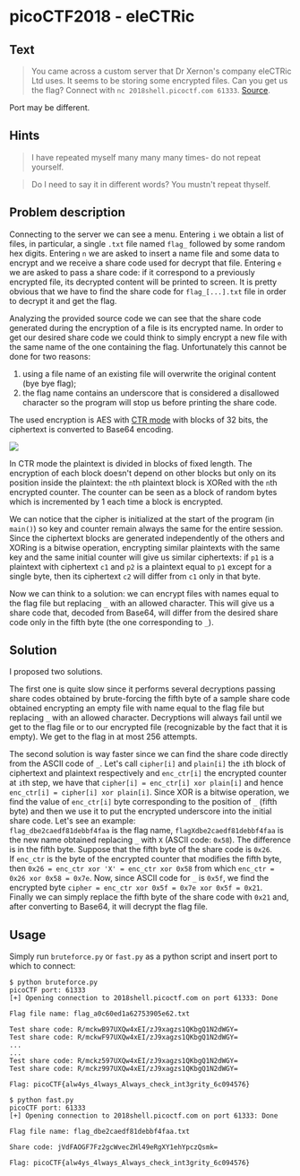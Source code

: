 # picoCTF2018 - eleCTRic
## Text
> You came across a custom server that Dr Xernon's company eleCTRic Ltd uses. It seems to be storing some encrypted files. Can you get us the flag? Connect with `nc 2018shell.picoctf.com 61333`. [Source](https://github.com/PrinceOfBorgo/picoCTF2018-eleCTRic/blob/master/eleCTRic.py).

Port may be different.

## Hints
> I have repeated myself many many many times- do not repeat yourself.

> Do I need to say it in different words? You mustn't repeat thyself.

## Problem description
Connecting to the server we can see a menu. Entering `i` we obtain a list of files, in particular, a single `.txt` file named `flag_` followed by some random hex digits. Entering `n` we are asked to insert a name file and some data to encrypt and we receive a share code used for decrypt that file. Entering `e` we are asked to pass a share code: if it correspond to a previously encrypted file, its decrypted content will be printed to screen. It is pretty obvious that we have to find the share code for `flag_[...].txt` file in order to decrypt it and get the flag.

Analyzing the provided source code we can see that the share code generated during the encryption of a file is its encrypted name. In order to get our desired share code we could think to simply encrypt a new file with the same name of the one containing the flag. Unfortunately this cannot be done for two reasons:
1. using a file name of an existing file will overwrite the original content (bye bye flag);
2. the flag name contains an underscore that is considered a disallowed character so the program will stop us before printing the share code.

The used encryption is AES with [CTR mode](https://en.wikipedia.org/wiki/Block_cipher_mode_of_operation#Counter_(CTR)) with blocks of 32 bits, the ciphertext is converted to Base64 encoding.

![](https://upload.wikimedia.org/wikipedia/commons/3/3f/Ctr_encryption.png)

In CTR mode the plaintext is divided in blocks of fixed length. The encryption of each block doesn't depend on other blocks but only on its position inside the plaintext: the `n`th plaintext block is XORed with the `n`th encrypted counter. The counter can be seen as a block of random bytes which is incremented by 1 each time a block is encrypted.

We can notice that the cipher is initialized at the start of the program (in `main()`) so key and counter remain always the same for the entire session.
Since the ciphertext blocks are generated independently of the others and XORing is a bitwise operation, encrypting similar plaintexts with the same key and the same initial counter will give us similar ciphertexts: if `p1` is a plaintext with ciphertext `c1` and `p2` is a plaintext equal to `p1` except for a single byte, then its ciphertext `c2` will differ from `c1` only in that byte.

Now we can think to a solution: we can encrypt files with names equal to the flag file but replacing `_` with an allowed character. This will give us a share code that, decoded from Base64, will differ from the desired share code only in the fifth byte (the one corresponding to `_`).

## Solution
I proposed two solutions.

The first one is quite slow since it performs several decryptions passing share codes obtained by brute-forcing the fifth byte of a sample share code obtained encrypting an empty file with name equal to the flag file but replacing `_` with an allowed character. Decryptions will always fail until we get to the flag file or to our encrypted file (recognizable by the fact that it is empty). We get to the flag in at most 256 attempts.

The second solution is way faster since we can find the share code directly from the ASCII code of `_`.
Let's call `cipher[i]` and `plain[i]` the `i`th block of ciphertext and plaintext respectively and `enc_ctr[i]` the encrypted counter at `i`th step, we have that `cipher[i] = enc_ctr[i] xor plain[i]` and hence `enc_ctr[i] = cipher[i] xor plain[i]`. Since XOR is a bitwise operation, we find the value of `enc_ctr[i]` byte corresponding to the position of `_` (fifth byte) and then we use it to put the encrypted underscore into the initial share code. Let's see an example:  
`flag_dbe2caedf81debbf4faa` is the flag name, `flagXdbe2caedf81debbf4faa` is the new name obtained replacing `_` with `X` (ASCII code: `0x58`). The difference is in the fifth byte. Suppose that the fifth byte of the share code is `0x26`.  
If `enc_ctr` is the byte of the encrypted counter that modifies the fifth byte, then `0x26 = enc_ctr xor 'X' = enc_ctr xor 0x58` from which `enc_ctr = 0x26 xor 0x58 = 0x7e`. Now, since ASCII code for `_` is `0x5f`, we find the encrypted byte `cipher = enc_ctr xor 0x5f = 0x7e xor 0x5f = 0x21`.  
Finally we can simply replace the fifth byte of the share code with `0x21` and, after converting to Base64, it will decrypt the flag file.

## Usage
Simply run `bruteforce.py` or `fast.py` as a python script and insert port to which to connect:
```
$ python bruteforce.py
picoCTF port: 61333
[+] Opening connection to 2018shell.picoctf.com on port 61333: Done

Flag file name: flag_a0c60ed1a62753905e62.txt

Test share code: R/mckwB97UXQw4xEI/zJ9xagzs1QKbgQ1N2dWGY=
Test share code: R/mckwF97UXQw4xEI/zJ9xagzs1QKbgQ1N2dWGY=
...
...
Test share code: R/mckz597UXQw4xEI/zJ9xagzs1QKbgQ1N2dWGY=
Test share code: R/mckz997UXQw4xEI/zJ9xagzs1QKbgQ1N2dWGY=

Flag: picoCTF{alw4ys_4lways_Always_check_int3grity_6c094576}
```

```
$ python fast.py
picoCTF port: 61333
[+] Opening connection to 2018shell.picoctf.com on port 61333: Done

Flag file name: flag_dbe2caedf81debbf4faa.txt

Share code: jVdFAOGF7Fz2gcWvecZHl49eRgXY1ehYpczQsmk=

Flag: picoCTF{alw4ys_4lways_Always_check_int3grity_6c094576}          
```
